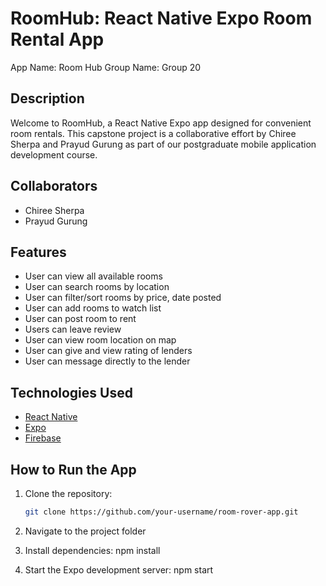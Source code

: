 # RoomHub: React Native Expo Room Rental App

App Name: Room Hub
Group Name: Group 20

## Description

Welcome to RoomHub, a React Native Expo app designed for convenient room rentals. This capstone project is a collaborative effort by Chiree Sherpa and Prayud Gurung as part of our postgraduate mobile application development course.

## Collaborators
- Chiree Sherpa
- Prayud Gurung

## Features

- User can view all available rooms
- User can search rooms by location
- User can filter/sort rooms by price, date posted
- User can add rooms to watch list
- User can post room to rent
- Users can leave review
- User can view room location on map
- User can give and view rating of lenders
- User can message directly to the lender


## Technologies Used

- [React Native](https://reactnative.dev/)
- [Expo](https://expo.dev/)
- [Firebase](https://firebase.google.com/)

## How to Run the App

1. Clone the repository:
   ```bash
   git clone https://github.com/your-username/room-rover-app.git

2. Navigate to the project folder
3. Install dependencies:
    npm install

4. Start the Expo development server:
    npm start
